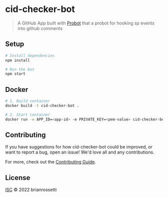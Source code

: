 # cid-checker-bot

> A GitHub App built with [Probot](https://github.com/probot/probot) that a probot for hooking sp events into github comments

## Setup

```sh
# Install dependencies
npm install

# Run the bot
npm start
```

## Docker

```sh
# 1. Build container
docker build -t cid-checker-bot .

# 2. Start container
docker run -e APP_ID=<app-id> -e PRIVATE_KEY=<pem-value> cid-checker-bot
```

## Contributing

If you have suggestions for how cid-checker-bot could be improved, or want to report a bug, open an issue! We'd love all and any contributions.

For more, check out the [Contributing Guide](CONTRIBUTING.md).

## License

[ISC](LICENSE) © 2022 brianrossetti
